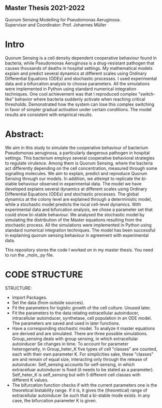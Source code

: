 ## Master Thesis 2021-2022
Quorum Sensing Modelling for Pseudomonas Aeruginosa. \
Supervisor and Coordinator: Prof. Johannes Müller

# Intro
Quorum Sensing is a cell density dependent cooperative behaviour found in bacteria, 
while Pseudomonas Aeruginosa is a drug-resistant pathogen that causes thousands of deaths in hospital settings.
My mathematical models explain and predict several dynamics at different scales using Ordinary Differential Equations (ODEs) and stochastic processes. 
I used experimental data and a bifurcation analysis to choose parameters. All the simulations were implemented in Python using standard numerical integration techniques.
One cool achievement was that I reproduced complex "switch-like" behavior where bacteria suddenly activate when reaching critical thresholds.
Demonstrated how the system can lose this complex switching in favor of simpler gradual activation under certain conditions.
The model results are consistent with empirical results.

# Abstract:
We aim in this study to simulate the cooperative behaviour of bacterium Pseudomonas aeruginosa, a particularly dangerous pathogen in hospital settings. This bacterium employs several cooperative behavioral strategies to regulate virulence. Among them is Quorum Sensing, where the bacteria act differently depending on the cell concentration, measured through some signalling molecules. We aim to explain, predict and reproduce Quorum Sensing through our models. In addition, we attempt to replicate the bi-stable behaviour observed in experimental data. The model we have developed explains several dynamics at different scales using Ordinary Differential Equations (ODEs) and stochastic processes. The global dynamics at the colony level are explained through a deterministic model, while a stochastic model predicts the local cell-level dynamics. With experimental data and bifurcation analysis, we chose a parameter set that could show bi-stable behaviour. We analysed the stochastic model by simulating the distribution of the Master equations resulting from the stochastic process. All the simulations were implemented in Python using standard numerical integration techniques. The model has been successful in explaining quorum sensing behaviour in agreement with experimental data.

This repository stores the code I worked on in my master thesis.
You need to run the \__main\__.py file.

# CODE STRUCTURE
STRUCTURE:
 - Import Packages.
 - Set the data (from outside sources). 
 - Fit the parameters for logistic growth of the cell colture. Unused later.
 - Fit the parameters to the data relating extracellular autoinducer, intracellular
 autoinducer, synthetase, cell population in an ODE model. The parameters are saved and used in later functions.
 - Have a corresponding stochastic model. To analyze it master equations are derived
 and are simulated.
 There are three possible simulations. Group_sensing deals with group sensing, in which 
 extracellular autoinducer Se changes in time. 
 To account for parameter heterogeneity, in Group_heter_K five types of cell "classes" are counted, each with their own parameter K. For simplicities sake, these "classes" are and remain of equal size, interacting only through the release of autoinducer.
 Self_sensing accounts for self-sensing, in which extracelluar autoinducer is fixed (it needs to be stated as a parameter). Self_heter_K is self_sensing but with 5 different cell classes with different K values.
 - The bifurcation function checks if with the current parameters one is the 
 theoretical bistability range. If it is, it gives the (theoretical)
 range of extracellular autoinducer Se such that a bi-stable mode exists. In any 
 case, the bifurcation parameter K is given.
